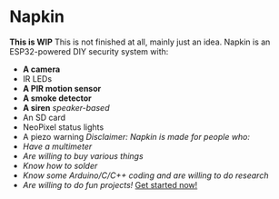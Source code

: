 # Napkin
  **This is WIP** This is not finished at all, mainly just an idea.
  Napkin is an ESP32-powered DIY security system with:
- **A camera**
- IR LEDs
- **A PIR motion sensor**
- **A smoke detector**
- **A siren** *speaker-based*
- An SD card
- NeoPixel status lights
- A piezo warning
  *Disclaimer: Napkin is made for people who:*
- *Have a multimeter*
- *Are willing to buy various things*
- *Know how to solder*
- *Know some Arduino/C/C++ coding and are willing to do research*
- *Are willing to do fun projects!*
  [Get started now!](howto2.md)
